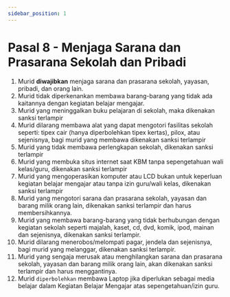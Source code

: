 ```yaml
---
sidebar_position: 1
---
```


# Pasal 8 - Menjaga Sarana dan Prasarana Sekolah dan Pribadi
1. Murid **diwajibkan** menjaga sarana dan prasarana sekolah, yayasan, pribadi, dan orang lain.
2. Murid tidak diperkenankan membawa barang-barang yang tidak ada kaitannya dengan kegiatan belajar mengajar.
3. Murid yang meninggalkan buku pelajaran di sekolah, maka dikenakan sanksi terlampir
4. Murid dilarang membawa alat yang dapat mengotori fasilitas sekolah seperti: tipex cair (hanya diperbolehkan tipex kertas), pilox, atau sejenisnya, bagi murid yang membawa dikenakan sanksi terlampir 
5. Murid yang tidak membawa perlengkapan sekolah, dikenakan sanksi terlampir
6. Murid yang membuka situs internet saat KBM tanpa sepengetahuan wali kelas/guru, dikenakan sanksi terlampir
7. Murid yang mengoperasikan komputer atau LCD bukan untuk keperluan kegiatan belajar mengajar atau tanpa izin guru/wali kelas, dikenakan sanksi terlampir
8. Murid yang mengotori sarana dan prasarana sekolah, yayasan dan barang milik orang lain, dikenakan sanksi terlampir dan harus membersihkannya.
9. Murid yang membawa barang-barang yang tidak berhubungan dengan kegiatan sekolah seperti majalah, kaset, cd, dvd, komik, ipod, mainan dan sejenisnya, dikenakan sanksi terlampir.
10. Murid dilarang menerobos/melompati pagar, jendela dan sejenisnya, bagi murid yang melanggar, dikenakan sanksi terlampir.
11. Murid yang sengaja merusak atau menghilangkan sarana dan prasarana sekolah, yayasan dan barang milik orang lain, akan dikenakan sanksi terlampir dan harus menggantinya.
12. Murid `diperbolehkan` membawa Laptop jika diperlukan sebagai media belajar dalam Kegiatan Belajar Mengajar atas sepengetahuan/izin guru. 